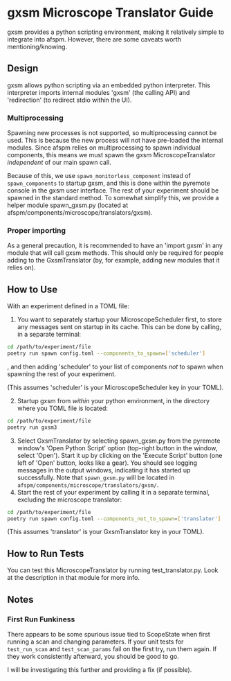 # gxsm Microscope Translator Guide

gxsm provides a python scripting environment, making it relatively simple to integrate into afspm. However, there are some caveats worth mentioning/knowing.

## Design

gxsm allows python scripting via an embedded python interpreter. This interpreter imports internal modules 'gxsm' (the calling API) and 'redirection' (to redirect stdio within the UI).

### Multiprocessing

Spawning new processes is not supported, so multiprocessing cannot be used. This is because the new process will not have pre-loaded the internal modules. Since afspm relies on multiprocessing to spawn individual components, this means we must spawn the gxsm MicroscopeTranslator *independent* of our main spawn call.

Because of this, we use ```spawn_monitorless_component``` instead of ```spawn_components``` to startup gxsm, and this is done within the pyremote console in the gxsm user interface. The rest of your experiment should be spawned in the standard method. To somewhat simplify this, we provide a helper module spawn_gxsm.py (located at afspm/components/microscope/translators/gxsm).

### Proper importing

As a general precaution, it is recommended to have an 'import gxsm' in any module that will call gxsm methods. This should only be required for people adding to the GxsmTranslator (by, for example, adding new modules that it relies on).

## How to Use

With an experiment defined in a TOML file:

1. You want to separately startup your MicroscopeScheduler first, to store any messages sent on startup in its cache. This can be done by calling, in a separate terminal:
```bash
cd /path/to/experiment/file
poetry run spawn config.toml --components_to_spawn=['scheduler']
```
, and then adding 'scheduler' to your list of components *not* to spawn when spawning the rest of your experiment.

(This assumes 'scheduler' is your MicroscopeScheduler key in your TOML).

2. Startup gxsm from *within* your python environment, in the directory where you TOML file is located:
```bash
cd /path/to/experiment/file
poetry run gxsm3
```
3. Select GxsmTranslator by selecting spawn_gxsm.py from the pyremote window's 'Open Python Script' option (top-right button in the window, select 'Open'). Start it up by clicking on the 'Execute Script' button (one left of 'Open' button, looks like a gear). You should see logging messages in the output windows, indicating it has started up successfully. Note that ```spawn_gxsm.py``` will be located in ```afspm/components/microscope/translators/gxsm/```.
4. Start the rest of your experiment by calling it in a separate terminal, excluding the microscope translator:
```bash
cd /path/to/experiment/file
poetry run spawn config.toml --components_not_to_spawn=['translator']
```
(This assumes 'translator' is your GxsmTranslator key in your TOML).

## How to Run Tests

You can test this MicroscopeTranslator by running test_translator.py. Look at the description in that module for more info.

## Notes

### First Run Funkiness

There appears to be some spurious issue tied to ScopeState when first running a scan and changing parameters. If your unit tests for ```test_run_scan``` and ```test_scan_params``` fail on the first try, run them again. If they work consistently afterward, you should be good to go.

I will be investigating this further and providing a fix (if possible).
